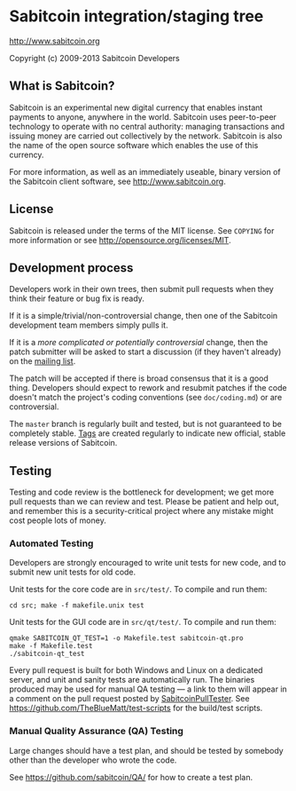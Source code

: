 Sabitcoin integration/staging tree
================================

http://www.sabitcoin.org

Copyright (c) 2009-2013 Sabitcoin Developers

What is Sabitcoin?
----------------

Sabitcoin is an experimental new digital currency that enables instant payments to
anyone, anywhere in the world. Sabitcoin uses peer-to-peer technology to operate
with no central authority: managing transactions and issuing money are carried
out collectively by the network. Sabitcoin is also the name of the open source
software which enables the use of this currency.

For more information, as well as an immediately useable, binary version of
the Sabitcoin client software, see http://www.sabitcoin.org.

License
-------

Sabitcoin is released under the terms of the MIT license. See `COPYING` for more
information or see http://opensource.org/licenses/MIT.

Development process
-------------------

Developers work in their own trees, then submit pull requests when they think
their feature or bug fix is ready.

If it is a simple/trivial/non-controversial change, then one of the Sabitcoin
development team members simply pulls it.

If it is a *more complicated or potentially controversial* change, then the patch
submitter will be asked to start a discussion (if they haven't already) on the
[mailing list](http://sourceforge.net/mailarchive/forum.php?forum_name=sabitcoin-development).

The patch will be accepted if there is broad consensus that it is a good thing.
Developers should expect to rework and resubmit patches if the code doesn't
match the project's coding conventions (see `doc/coding.md`) or are
controversial.

The `master` branch is regularly built and tested, but is not guaranteed to be
completely stable. [Tags](https://github.com/sabitcoin/sabitcoin/tags) are created
regularly to indicate new official, stable release versions of Sabitcoin.

Testing
-------

Testing and code review is the bottleneck for development; we get more pull
requests than we can review and test. Please be patient and help out, and
remember this is a security-critical project where any mistake might cost people
lots of money.

### Automated Testing

Developers are strongly encouraged to write unit tests for new code, and to
submit new unit tests for old code.

Unit tests for the core code are in `src/test/`. To compile and run them:

    cd src; make -f makefile.unix test

Unit tests for the GUI code are in `src/qt/test/`. To compile and run them:

    qmake SABITCOIN_QT_TEST=1 -o Makefile.test sabitcoin-qt.pro
    make -f Makefile.test
    ./sabitcoin-qt_test

Every pull request is built for both Windows and Linux on a dedicated server,
and unit and sanity tests are automatically run. The binaries produced may be
used for manual QA testing — a link to them will appear in a comment on the
pull request posted by [SabitcoinPullTester](https://github.com/SabitcoinPullTester). See https://github.com/TheBlueMatt/test-scripts
for the build/test scripts.

### Manual Quality Assurance (QA) Testing

Large changes should have a test plan, and should be tested by somebody other
than the developer who wrote the code.

See https://github.com/sabitcoin/QA/ for how to create a test plan.
